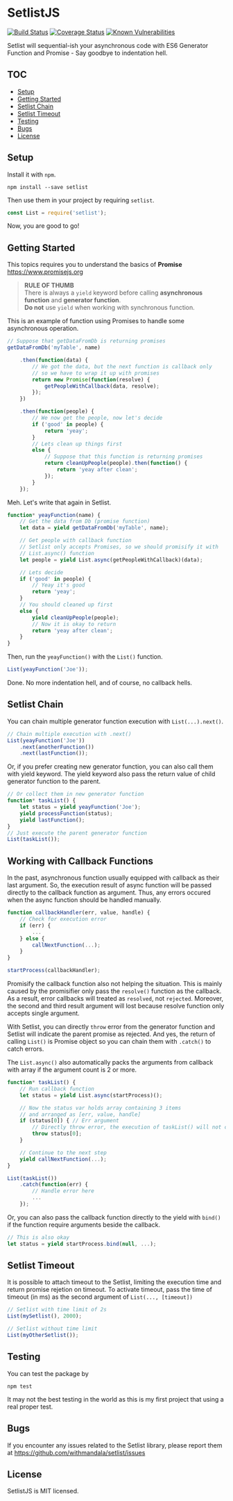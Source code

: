SetlistJS
==========

[![Build Status](https://travis-ci.org/withmandala/setlist.svg?branch=master)](https://travis-ci.org/withmandala/setlist)
[![Coverage Status](https://coveralls.io/repos/github/withmandala/setlist/badge.svg?branch=master)](https://coveralls.io/github/withmandala/setlist?branch=master)
[![Known Vulnerabilities](https://snyk.io/test/github/withmandala/setlist/badge.svg)](https://snyk.io/test/github/withmandala/setlist)

Setlist will sequential-ish your asynchronous code with ES6 Generator Function
and Promise - Say goodbye to indentation hell.

## TOC

- [Setup](#setup)
- [Getting Started](#getting-started)
- [Setlist Chain](#setlist-chain)
- [Setlist Timeout](#setlist-timeout)
- [Testing](#testing)
- [Bugs](#bugs)
- [License](#license)

## Setup

Install it with `npm`.

```
npm install --save setlist
```

Then use them in your project by requiring `setlist`.

```javascript
const List = require('setlist');
```

Now, you are good to go!

## Getting Started

This topics requires you to understand the basics of **Promise**
<https://www.promisejs.org>

> **RULE OF THUMB**  
> There is always a `yield` keyword before calling
> **asynchronous function** and **generator function**.  
> **Do not** use `yield` when working with synchronous function.

This is an example of function using Promises to handle some asynchronous
operation.

```javascript
// Suppose that getDataFromDb is returning promises
getDataFromDb('myTable', name)

    .then(function(data) {
        // We got the data, but the next function is callback only
        // so we have to wrap it up with promises
        return new Promise(function(resolve) {
            getPeopleWithCallback(data, resolve);
        });
    })

    .then(function(people) {
        // We now get the people, now let's decide
        if ('good' in people) {
            return 'yeay';
        }
        // Lets clean up things first
        else {
            // Suppose that this function is returning promises
            return cleanUpPeople(people).then(function() {
                return 'yeay after clean';
            });
        }
    });
```

Meh. Let's write that again in Setlist.

```javascript
function* yeayFunction(name) {
    // Get the data from Db (promise function)
    let data = yield getDataFromDb('myTable', name);

    // Get people with callback function
    // Setlist only accepts Promises, so we should promisify it with
    // List.async() function
    let people = yield List.async(getPeopleWithCallback)(data);

    // Lets decide
    if ('good' in people) {
        // Yeay it's good
        return 'yeay';
    }
    // You should cleaned up first
    else {
        yield cleanUpPeople(people);
        // Now it is okay to return
        return 'yeay after clean';
    }
}
```

Then, run the `yeayFunction()` with the `List()` function.

```javascript
List(yeayFunction('Joe'));
```

Done. No more indentation hell, and of course, no callback hells.

## Setlist Chain

You can chain multiple generator function execution with `List(...).next()`.

```javascript
// Chain multiple execution with .next()
List(yeayFunction('Joe'))
    .next(anotherFunction())
    .next(lastFunction());
```

Or, if you prefer creating new generator function, you can also call them with
yield keyword. The yield keyword also pass the return value of child generator
function to the parent.

```javascript
// Or collect them in new generator function
function* taskList() {
    let status = yield yeayFunction('Joe');
    yield processFunction(status);
    yield lastFunction();
}
// Just execute the parent generator function
List(taskList());
```

## Working with Callback Functions

In the past, asynchronous function usually equipped with callback as their last
argument. So, the execution result of async function will be passed directly
to the callback function as argument. Thus, any errors occured when the async
function should be handled manually.

```javascript
function callbackHandler(err, value, handle) {
    // Check for execution error
    if (err) {
        ...
    } else {
        callNextFunction(...);
    }
}

startProcess(callbackHandler);
```

Promisify the callback function also not helping the situation. This is mainly
caused by the promisifier only pass the `resolve()` function as the callback.
As a result, error callbacks will treated as `resolved`, not `rejected`.
Moreover, the second and third result argument will lost because resolve
function only accepts single argument.

With Setlist, you can directly `throw` error from the generator function and
Setlist will indicate the parent promise as rejected. And yes, the return
of calling `List()` is Promise object so you can chain them with `.catch()`
to catch errors.

The `List.async()` also automatically packs the arguments from callback with
array if the argument count is 2 or more.

```javascript
function* taskList() {
    // Run callback function
    let status = yield List.async(startProcess)();

    // Now the status var holds array containing 3 items
    // and arranged as [err, value, handle]
    if (status[0]) { // Err argument
        // Directly throw error, the execution of taskList() will not continue
        throw status[0];
    }

    // Continue to the next step
    yield callNextFunction(...);
}

List(taskList())
    .catch(function(err) {
        // Handle error here
        ...
    });
```

Or, you can also pass the callback function directly to the yield with `bind()`
if the function require arguments beside the callback.

```javascript
// This is also okay
let status = yield startProcess.bind(null, ...);
```

## Setlist Timeout

It is possible to attach timeout to the Setlist, limiting the execution time
and return promise rejetion on timeout. To activate timeout, pass the time of
timeout (in ms) as the second argument of `List(..., [timeout])`

```javascript
// Setlist with time limit of 2s
List(mySetlist(), 2000);

// Setlist without time limit
List(myOtherSetlist());
```

## Testing

You can test the package by

```
npm test
```

It may not the best testing in the world as this is my first project that using
a real proper test.

## Bugs

If you encounter any issues related to the Setlist library, please report them
at <https://github.com/withmandala/setlist/issues>

## License

SetlistJS is MIT licensed.
